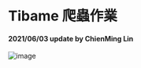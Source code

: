 # Tibame 爬蟲作業

#### 2021/06/03 update by ChienMing Lin

![image](https://i.imgur.com/e83WDPw.png)











